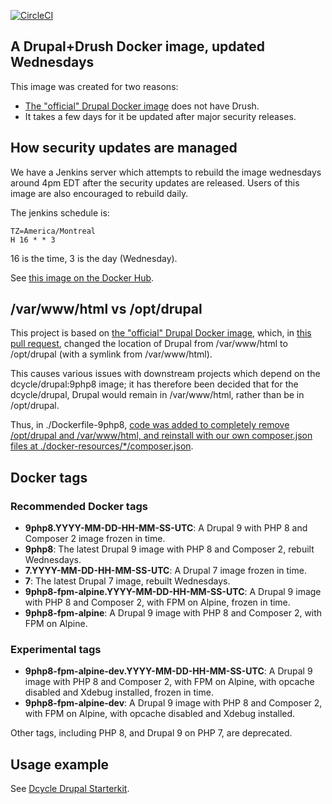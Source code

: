 [![CircleCI](https://circleci.com/gh/dcycle/docker-drupal.svg?style=svg)](https://circleci.com/gh/dcycle/docker-drupal)

A Drupal+Drush Docker image, updated Wednesdays
-----

This image was created for two reasons:

 * [The "official" Drupal Docker image](https://hub.docker.com/_/drupal/) does not have Drush.
 * It takes a few days for it be updated after major security releases.

How security updates are managed
-----

We have a Jenkins server which attempts to rebuild the image wednesdays around 4pm EDT after the security updates are released. Users of this image are also encouraged to rebuild daily.

The jenkins schedule is:

    TZ=America/Montreal
    H 16 * * 3

16 is the time, 3 is the day (Wednesday).

See [this image on the Docker Hub](https://hub.docker.com/r/dcycle/drupal/).

/var/www/html vs /opt/drupal
-----

This project is based on [the "official" Drupal Docker image](https://hub.docker.com/_/drupal/), which, in [this pull request](https://github.com/docker-library/drupal/pull/176), changed the location of Drupal from /var/www/html to /opt/drupal (with a symlink from /var/www/html).

This causes various issues with downstream projects which depend on the dcycle/drupal:9php8 image; it has therefore been decided that for the dcycle/drupal, Drupal would remain in /var/www/html, rather than be in /opt/drupal.

Thus, in ./Dockerfile-9php8, [code was added to completely remove /opt/drupal and /var/www/html, and reinstall with our own composer.json files at ./docker-resources/*/composer.json](https://github.com/dcycle/docker-drupal/pull/13).

Docker tags
-----

### Recommended Docker tags

* **9php8.YYYY-MM-DD-HH-MM-SS-UTC**: A Drupal 9 with PHP 8 and Composer 2 image frozen in time.
* **9php8**: The latest Drupal 9 image with PHP 8 and Composer 2, rebuilt Wednesdays.
* **7.YYYY-MM-DD-HH-MM-SS-UTC**: A Drupal 7 image frozen in time.
* **7**: The latest Drupal 7 image, rebuilt Wednesdays.
* **9php8-fpm-alpine.YYYY-MM-DD-HH-MM-SS-UTC**: A Drupal 9 image with PHP 8 and Composer 2, with FPM on Alpine, frozen in time.
* **9php8-fpm-alpine**: A Drupal 9 image with PHP 8 and Composer 2, with FPM on Alpine.

### Experimental tags

* **9php8-fpm-alpine-dev.YYYY-MM-DD-HH-MM-SS-UTC**: A Drupal 9 image with PHP 8 and Composer 2, with FPM on Alpine, with opcache disabled and Xdebug installed, frozen in time.
* **9php8-fpm-alpine-dev**: A Drupal 9 image with PHP 8 and Composer 2, with FPM on Alpine, with opcache disabled and Xdebug installed.

Other tags, including PHP 8, and Drupal 9 on PHP 7, are deprecated.

Usage example
-----

See [Dcycle Drupal Starterkit](https://github.com/dcycle/starterkit-drupal8site).

